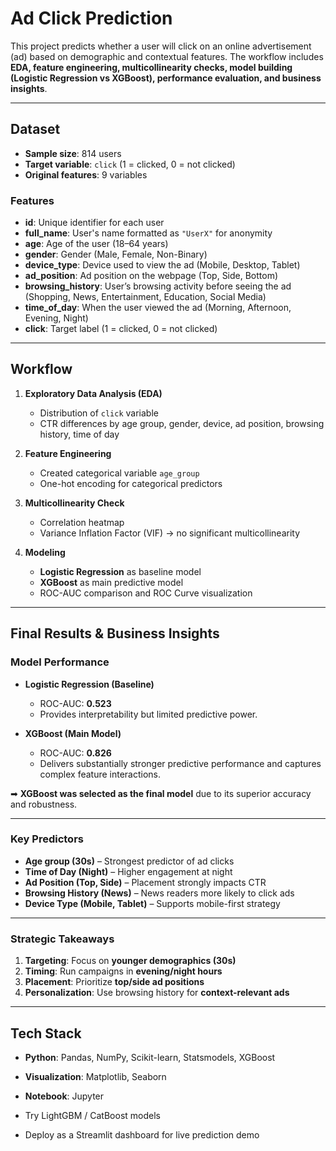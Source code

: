 # Ad Click Prediction

This project predicts whether a user will click on an online advertisement (ad) based on demographic and contextual features. The workflow includes **EDA, feature engineering, multicollinearity checks, model building (Logistic Regression vs XGBoost), performance evaluation, and business insights**.  

---

## Dataset
- **Sample size**: 814 users  
- **Target variable**: `click` (1 = clicked, 0 = not clicked)  
- **Original features**: 9 variables  

### Features
- **id**: Unique identifier for each user  
- **full_name**: User's name formatted as `"UserX"` for anonymity  
- **age**: Age of the user (18–64 years)  
- **gender**: Gender (Male, Female, Non-Binary)  
- **device_type**: Device used to view the ad (Mobile, Desktop, Tablet)  
- **ad_position**: Ad position on the webpage (Top, Side, Bottom)  
- **browsing_history**: User’s browsing activity before seeing the ad (Shopping, News, Entertainment, Education, Social Media)  
- **time_of_day**: When the user viewed the ad (Morning, Afternoon, Evening, Night)  
- **click**: Target label (1 = clicked, 0 = not clicked)  

---

## Workflow
1. **Exploratory Data Analysis (EDA)**  
   - Distribution of `click` variable  
   - CTR differences by age group, gender, device, ad position, browsing history, time of day  

2. **Feature Engineering**  
   - Created categorical variable `age_group`  
   - One-hot encoding for categorical predictors  

3. **Multicollinearity Check**  
   - Correlation heatmap  
   - Variance Inflation Factor (VIF) → no significant multicollinearity  

4. **Modeling**  
   - **Logistic Regression** as baseline model  
   - **XGBoost** as main predictive model  
   - ROC-AUC comparison and ROC Curve visualization  

---

## Final Results & Business Insights

### Model Performance
- **Logistic Regression (Baseline)**  
  - ROC-AUC: **0.523**  
  - Provides interpretability but limited predictive power.  

- **XGBoost (Main Model)**  
  - ROC-AUC: **0.826**  
  - Delivers substantially stronger predictive performance and captures complex feature interactions.  

➡ **XGBoost was selected as the final model** due to its superior accuracy and robustness.  

---

### Key Predictors
- **Age group (30s)** – Strongest predictor of ad clicks  
- **Time of Day (Night)** – Higher engagement at night  
- **Ad Position (Top, Side)** – Placement strongly impacts CTR  
- **Browsing History (News)** – News readers more likely to click ads  
- **Device Type (Mobile, Tablet)** – Supports mobile-first strategy  

---

### Strategic Takeaways
1. **Targeting**: Focus on **younger demographics (30s)**  
2. **Timing**: Run campaigns in **evening/night hours**  
3. **Placement**: Prioritize **top/side ad positions**  
4. **Personalization**: Use browsing history for **context-relevant ads**  

---

## Tech Stack
- **Python**: Pandas, NumPy, Scikit-learn, Statsmodels, XGBoost  
- **Visualization**: Matplotlib, Seaborn  
- **Notebook**: Jupyter  

 
- Try LightGBM / CatBoost models  
- Deploy as a Streamlit dashboard for live prediction demo  

